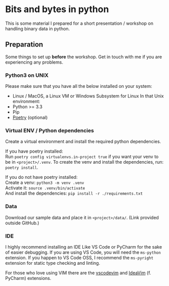 # Bits and bytes in python
This is some material I prepared for a short presentation / workshop on handling binary data in python.

## Preparation

Some things to set up **before** the workshop. Get in touch with me if you are experiencing any problems. 

### Python3 on UNIX
Please make sure that you have all the below installed on your system:
- Linux / MacOS, a Linux VM or Windows Subsystem for Linux
In that Unix environment:
- Python >= 3.3
- Pip
- [Poetry](https://python-poetry.org/docs/) (optional)

### Virtual ENV / Python dependencies
Create a virtual environment and install the required python dependencies.  

If you have poetry installed:  
Run `poetry config virtualenvs.in-project true` if you want your venv to be in `<project>/.venv`. 
To create the venv and install the dependencies, run: `poetry install`.

If you do not have poetry installed:  
Create a venv: `python3 -m venv .venv`  
Activate it: `source .venv/bin/activate`  
And install the dependencies: `pip install -r ./requirements.txt`

### Data
Download our sample data and place it in `<project>/data/`.
(Link provided outside GitHub.)

### IDE
I highly recommend installing an IDE Like VS Code or PyCharm for the sake of easier debugging.
If you are using VS Code, you will need the `ms-python` extension.
If you happen to VS Code OSS, I recommend the `ms-pyright` extension for static type checking and linting.

For those who love using VIM there are the [vscodevim](https://open-vsx.org/extension/vscodevim/vim) and 
[IdeaVim](https://plugins.jetbrains.com/plugin/164-ideavim) (f. PyCharm) extensions.
